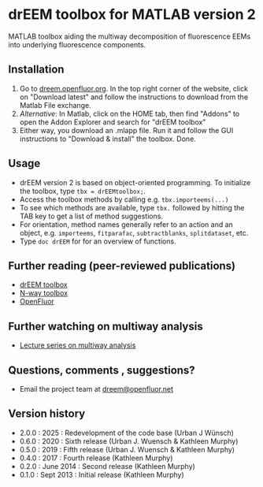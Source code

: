 # drEEM toolbox for MATLAB version 2
MATLAB toolbox aiding the multiway decomposition of fluorescence EEMs into underlying fluorescence components.

## Installation
1. Go to [dreem.openfluor.org](https://dreem.openfluor.org/). In the top right corner of the website, click on "Download latest" and follow the instructions to download from the Matlab File exchange.
2. *Alternative*: In Matlab, click on the HOME tab, then find "Addons" to open the Addon Explorer and search for "drEEM toolbox"
3. Either way, you download an .mlapp file. Run it and follow the GUI instructions to "Download & install" the toolbox. Done.

## Usage
- drEEM version 2 is based on object-oriented programming. To initialize the toolbox, type `tbx = drEEMtoolbox;`.
- Access the toolbox methods by calling e.g. `tbx.importeems(...)`
- To see which methods are available, type `tbx.` followed by hitting the TAB key to get a list of method suggestions.
- For orientation, method names generally refer to an action and an object, e.g. `importeems`, `fitparafac`, `subtractblanks`, `splitdataset`, etc.
- Type `doc drEEM` for for an overview of functions.

## Further reading (peer-reviewed publications)
- [drEEM toolbox](https://doi.org/10.1039/c3ay41160e)
- [N-way toolbox](https://doi.org/10.1016/S0169-7439(00)00071-X)
- [OpenFluor](https://doi.org/10.1039/C3AY41935E)

## Further watching on multiway analysis
- [Lecture series on multiway analysis](https://www.youtube.com/watch?v=_gIb6PzBEc4&list=PL4L59zaizb3E-Pgp-f90iKHdQQi15JJoL)

## Questions, comments , suggestions?
- Email the project team at [dreem@openfluor.net](mailto:dreem@openfluor.net)

## Version history
- 2.0.0 :        2025 : Redevelopment of the code base (Urban J Wünsch)
- 0.6.0 :        2020 : Sixth release (Urban J. Wuensch & Kathleen Murphy)
- 0.5.0 :        2019 : Fifth release (Urban J. Wuensch & Kathleen Murphy)
- 0.4.0 :        2017 : Fourth release (Kathleen Murphy)
- 0.2.0 : June   2014 : Second release (Kathleen Murphy)
- 0.1.0 : Sept   2013 : Initial release (Kathleen Murphy)